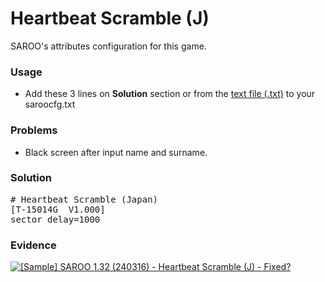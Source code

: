 # Heartbeat Scramble (J)

SAROO's attributes configuration for this game.

### Usage

- Add these 3 lines on **Solution** section or from the [text file (.txt)](./config.txt) to your saroocfg.txt

### Problems

- Black screen after input name and surname.

### Solution

<pre># Heartbeat Scramble (Japan)
[T-15014G  V1.000]
sector_delay=1000</pre>

### Evidence

[![[Sample] SAROO 1.32 (240316) - Heartbeat Scramble (J) - Fixed?](https://img.youtube.com/vi/XnO39uyaT1U/0.jpg)](https://youtu.be/XnO39uyaT1U)
